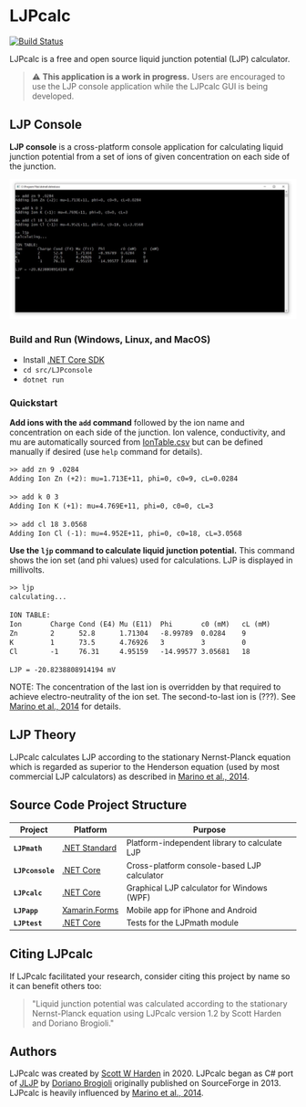 # LJPcalc

[![Build Status](https://dev.azure.com/swharden/swharden/_apis/build/status/swharden.LJPcalc?branchName=master)](https://dev.azure.com/swharden/swharden/_build/latest?definitionId=7&branchName=master)

LJPcalc is a free and open source liquid junction potential (LJP) calculator.

> ⚠️ **This application is a work in progress.** Users are encouraged to use the LJP console application while the LJPcalc GUI is being developed.

## LJP Console

**LJP console** is a cross-platform console application for calculating liquid junction potential from a set of ions of given concentration on each side of the junction.

![](src/LJPconsole/screenshot.jpg)

### Build and Run (Windows, Linux, and MacOS)
* Install [.NET Core SDK](https://dotnet.microsoft.com/download)
* `cd src/LJPconsole`
* `dotnet run`

### Quickstart

**Add ions with the `add` command** followed by the ion name and concentration on each side of the junction. Ion valence, conductivity, and mu are automatically sourced from [IonTable.csv](IonTable.csv) but can be defined manually if desired (use `help` command for details).

```
>> add zn 9 .0284
Adding Ion Zn (+2): mu=1.713E+11, phi=0, c0=9, cL=0.0284

>> add k 0 3
Adding Ion K (+1): mu=4.769E+11, phi=0, c0=0, cL=3

>> add cl 18 3.0568
Adding Ion Cl (-1): mu=4.952E+11, phi=0, c0=18, cL=3.0568
```

**Use the `ljp` command to calculate liquid junction potential.** This command shows the ion set (and phi values) used for calculations. LJP is displayed in millivolts.

```
>> ljp
calculating...

ION TABLE:
Ion       Charge Cond (E4) Mu (E11)  Phi       c0 (mM)   cL (mM)
Zn        2      52.8      1.71304   -8.99789  0.0284    9
K         1      73.5      4.76926   3         3         0
Cl        -1     76.31     4.95159   -14.99577 3.05681   18

LJP = -20.8238808914194 mV
```

NOTE: The concentration of the last ion is overridden by that required to achieve electro-neutrality of the ion set. The second-to-last ion is (???). See [Marino et al., 2014](https://arxiv.org/abs/1403.3640) for details.

## LJP Theory 

LJPcalc calculates LJP according to the stationary Nernst-Planck equation which is regarded as superior to the Henderson equation (used by most commercial LJP calculators) as described in [Marino et al., 2014](https://arxiv.org/abs/1403.3640).

## Source Code Project Structure

Project | Platform | Purpose
---|---|---
**`LJPmath`** | [.NET Standard](https://docs.microsoft.com/en-us/dotnet/standard/net-standard) | Platform-independent library to calculate LJP
**`LJPconsole`** | [.NET Core](https://en.wikipedia.org/wiki/.NET_Core) | Cross-platform console-based LJP calculator
**`LJPcalc`** | [.NET Core](https://en.wikipedia.org/wiki/.NET_Core) | Graphical LJP calculator for Windows (WPF)
**`LJPapp`** | [Xamarin.Forms](https://dotnet.microsoft.com/apps/xamarin/xamarin-forms) | Mobile app for iPhone and Android
**`LJPtest`** | [.NET Core](https://en.wikipedia.org/wiki/.NET_Core) | Tests for the LJPmath module

## Citing LJPcalc

If LJPcalc facilitated your research, consider citing this project by name so it can benefit others too:

> "Liquid junction potential was calculated according to the stationary Nernst-Planck equation using LJPcalc version 1.2 by Scott Harden and Doriano Brogioli."

## Authors
LJPcalc was created by [Scott W Harden](http://swharden.com/) in 2020. LJPcalc began as C# port of [JLJP](https://github.com/swharden/JLJP) by [Doriano Brogioli](https://sites.google.com/site/dbrogioli/) originally published on SourceForge in 2013. LJPcalc is heavily influenced by [Marino et al., 2014](https://arxiv.org/abs/1403.3640).
